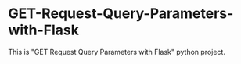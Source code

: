# GET-Request-Query-Parameters-with-Flask
This is "GET Request Query Parameters with Flask" python project.
